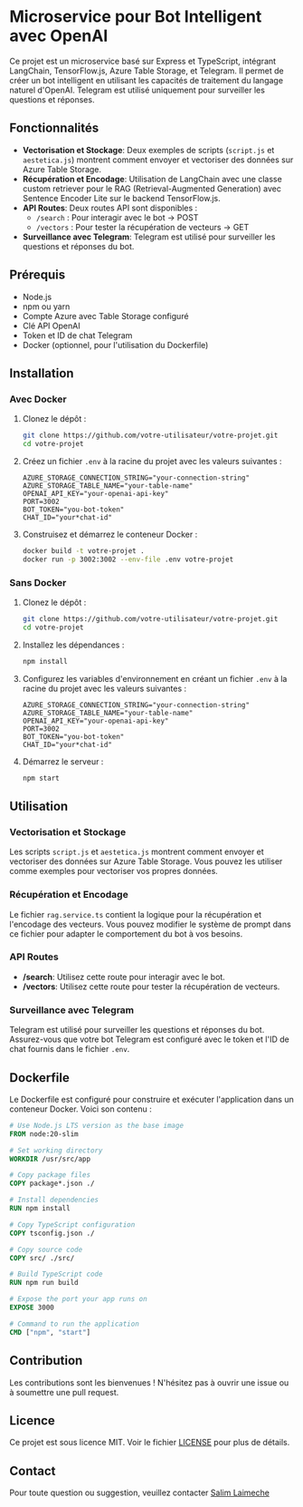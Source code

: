# Microservice pour Bot Intelligent avec OpenAI

Ce projet est un microservice basé sur Express et TypeScript, intégrant LangChain, TensorFlow.js, Azure Table Storage, et Telegram. Il permet de créer un bot intelligent en utilisant les capacités de traitement du langage naturel d'OpenAI. Telegram est utilisé uniquement pour surveiller les questions et réponses.

## Fonctionnalités

- **Vectorisation et Stockage**: Deux exemples de scripts (`script.js` et `aestetica.js`) montrent comment envoyer et vectoriser des données sur Azure Table Storage.
- **Récupération et Encodage**: Utilisation de LangChain avec une classe custom retriever pour le RAG (Retrieval-Augmented Generation) avec Sentence Encoder Lite sur le backend TensorFlow.js.
- **API Routes**: Deux routes API sont disponibles :
  - `/search` : Pour interagir avec le bot -> POST
  - `/vectors` : Pour tester la récupération de vecteurs -> GET
- **Surveillance avec Telegram**: Telegram est utilisé pour surveiller les questions et réponses du bot.

## Prérequis

- Node.js
- npm ou yarn
- Compte Azure avec Table Storage configuré
- Clé API OpenAI
- Token et ID de chat Telegram
- Docker (optionnel, pour l'utilisation du Dockerfile)

## Installation

### Avec Docker

1. Clonez le dépôt :
   ```bash
   git clone https://github.com/votre-utilisateur/votre-projet.git
   cd votre-projet
   ```

2. Créez un fichier `.env` à la racine du projet avec les valeurs suivantes :
   ```env
   AZURE_STORAGE_CONNECTION_STRING="your-connection-string"
   AZURE_STORAGE_TABLE_NAME="your-table-name"
   OPENAI_API_KEY="your-openai-api-key"
   PORT=3002
   BOT_TOKEN="you-bot-token"
   CHAT_ID="your*chat-id"
   ```

3. Construisez et démarrez le conteneur Docker :
   ```bash
   docker build -t votre-projet .
   docker run -p 3002:3002 --env-file .env votre-projet
   ```

### Sans Docker

1. Clonez le dépôt :
   ```bash
   git clone https://github.com/votre-utilisateur/votre-projet.git
   cd votre-projet
   ```

2. Installez les dépendances :
   ```bash
   npm install
   ```

3. Configurez les variables d'environnement en créant un fichier `.env` à la racine du projet avec les valeurs suivantes :
   ```env
   AZURE_STORAGE_CONNECTION_STRING="your-connection-string"
   AZURE_STORAGE_TABLE_NAME="your-table-name"
   OPENAI_API_KEY="your-openai-api-key"
   PORT=3002
   BOT_TOKEN="you-bot-token"
   CHAT_ID="your*chat-id"
   ```

4. Démarrez le serveur :
   ```bash
   npm start
   ```

## Utilisation

### Vectorisation et Stockage

Les scripts `script.js` et `aestetica.js` montrent comment envoyer et vectoriser des données sur Azure Table Storage. Vous pouvez les utiliser comme exemples pour vectoriser vos propres données.

### Récupération et Encodage

Le fichier `rag.service.ts` contient la logique pour la récupération et l'encodage des vecteurs. Vous pouvez modifier le système de prompt dans ce fichier pour adapter le comportement du bot à vos besoins.

### API Routes

- **/search**: Utilisez cette route pour interagir avec le bot.
- **/vectors**: Utilisez cette route pour tester la récupération de vecteurs.

### Surveillance avec Telegram

Telegram est utilisé pour surveiller les questions et réponses du bot. Assurez-vous que votre bot Telegram est configuré avec le token et l'ID de chat fournis dans le fichier `.env`.

## Dockerfile

Le Dockerfile est configuré pour construire et exécuter l'application dans un conteneur Docker. Voici son contenu :

```dockerfile
# Use Node.js LTS version as the base image
FROM node:20-slim

# Set working directory
WORKDIR /usr/src/app

# Copy package files
COPY package*.json ./

# Install dependencies
RUN npm install

# Copy TypeScript configuration
COPY tsconfig.json ./

# Copy source code
COPY src/ ./src/

# Build TypeScript code
RUN npm run build

# Expose the port your app runs on
EXPOSE 3000

# Command to run the application
CMD ["npm", "start"]
```

## Contribution

Les contributions sont les bienvenues ! N'hésitez pas à ouvrir une issue ou à soumettre une pull request.

## Licence

Ce projet est sous licence MIT. Voir le fichier [LICENSE](LICENSE) pour plus de détails.

## Contact

Pour toute question ou suggestion, veuillez contacter [Salim Laimeche](mailto:laimeche160@gmail.com)
